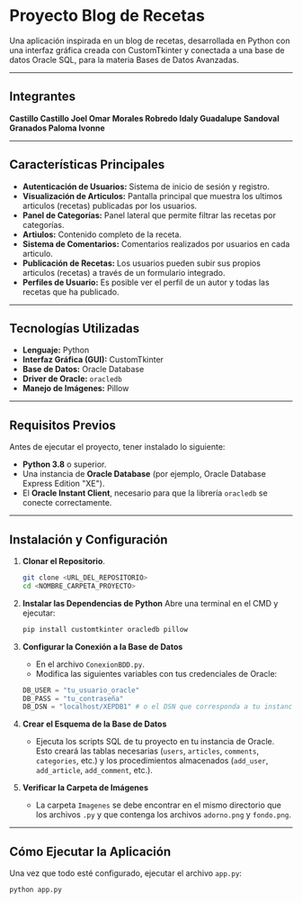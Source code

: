 # Proyecto Blog de Recetas

Una aplicación inspirada en un blog de recetas, desarrollada en Python con una interfaz gráfica creada con CustomTkinter y conectada a una base de datos Oracle SQL, para la materia Bases de Datos Avanzadas.

---

##  Integrantes

**Castillo Castillo Joel Omar**
**Morales Robredo Idaly Guadalupe**
**Sandoval Granados Paloma Ivonne**


---
## Características Principales


* **Autenticación de Usuarios:** Sistema de inicio de sesión y registro.
* **Visualización de Articulos:** Pantalla principal que muestra los ultimos articulos (recetas) publicadas por los usuarios.
* **Panel de Categorías:** Panel lateral que permite filtrar las recetas por categorías.
* **Artiulos:** Contenido completo de la receta.
* **Sistema de Comentarios:** Comentarios realizados por usuarios en cada articulo.
* **Publicación de Recetas:** Los usuarios pueden subir sus propios articulos (recetas) a través de un formulario integrado.
* **Perfiles de Usuario:** Es posible ver el perfil de un autor y todas las recetas que ha publicado.

---

## Tecnologías Utilizadas

* **Lenguaje:** Python
* **Interfaz Gráfica (GUI):** CustomTkinter
* **Base de Datos:** Oracle Database
* **Driver de Oracle:** `oracledb`
* **Manejo de Imágenes:** Pillow

---

## Requisitos Previos

Antes de ejecutar el proyecto, tener instalado lo siguiente:

* **Python 3.8** o superior.
* Una instancia de **Oracle Database** (por ejemplo, Oracle Database Express Edition "XE").
* El **Oracle Instant Client**, necesario para que la librería `oracledb` se conecte correctamente.

---

## Instalación y Configuración


1.  **Clonar el Repositorio**.
    ```bash
    git clone <URL_DEL_REPOSITORIO>
    cd <NOMBRE_CARPETA_PROYECTO>
    ```

2.  **Instalar las Dependencias de Python**
    Abre una terminal en el CMD y ejecutar:
    ```bash
    pip install customtkinter oracledb pillow
    ```

3.  **Configurar la Conexión a la Base de Datos**
    * En el archivo `ConexionBDD.py`.
    * Modifica las siguientes variables con tus credenciales de Oracle:
    ```python
    DB_USER = "tu_usuario_oracle"
    DB_PASS = "tu_contraseña"
    DB_DSN = "localhost/XEPDB1" # o el DSN que corresponda a tu instancia
    ```

4.  **Crear el Esquema de la Base de Datos**
    * Ejecuta los scripts SQL de tu proyecto en tu instancia de Oracle. Esto creará las tablas necesarias (`users`, `articles`, `comments`, `categories`, etc.) y los procedimientos almacenados (`add_user`, `add_article`, `add_comment`, etc.).

5.  **Verificar la Carpeta de Imágenes**
    * La carpeta `Imagenes` se debe encontrar en el mismo directorio que los archivos `.py` y que contenga los archivos `adorno.png` y `fondo.png`.

---

## Cómo Ejecutar la Aplicación

Una vez que todo esté configurado, ejecutar el archivo `app.py`:

```bash
python app.py
